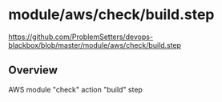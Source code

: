 # module/aws/check/build.step

https://github.com/ProblemSetters/devops-blackbox/blob/master/module/aws/check/build.step

## Overview

AWS module "check" action "build" step



